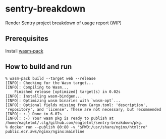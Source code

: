 # sentry-breakdown
Render Sentry project breakdown of usage report (WIP)

## Prerequisites
Install [wasm-pack](https://github.com/rustwasm/wasm-pack)

## How to build and run
```
% wasm-pack build --target web --release
[INFO]: Checking for the Wasm target...
[INFO]: Compiling to Wasm...
    Finished release [optimized] target(s) in 0.02s
[INFO]: Installing wasm-bindgen...
[INFO]: Optimizing wasm binaries with `wasm-opt`...
[INFO]: Optional fields missing from Cargo.toml: 'description', 'repository', and 'license'. These are not necessary, but recommended
[INFO]: :-) Done in 6.07s
[INFO]: :-) Your wasm pkg is ready to publish at /home/eagletmt/.clg/github.com/eagletmt/sentry-breakdown/pkg.
% docker run --publish 80:80 -v "$PWD:/usr/share/nginx/html:ro" public.ecr.aws/nginx/nginx:mainline
```
